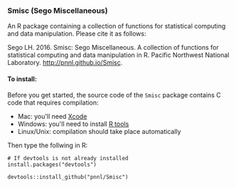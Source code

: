 ### Smisc (Sego Miscellaneous) 

An R package containing a collection of functions for statistical computing and data manipulation.  Please cite it as follows:

Sego LH. 2016. Smisc: Sego Miscellaneous. A collection of functions for statistical computing and data manipulation in R.
Pacific Northwest National Laboratory. http://pnnl.github.io/Smisc.

#### To install:

Before you get started, the source code of the `Smisc` package contains C code that requires compilation:
  
- Mac: you'll need [Xcode](https://developer.apple.com/xcode/)
- Windows: you'll need to install [R tools](http://cran.r-project.org/bin/windows/Rtools/)
- Linux/Unix: compilation should take place automatically

Then type the follwing in R:

    # If devtools is not already installed
    install.packages("devtools") 

    devtools::install_github("pnnl/Smisc")
